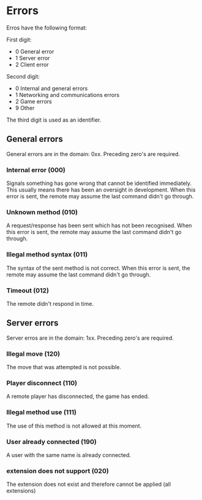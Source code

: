 # Errors

Erros have the following format:

First digit:

- 0 General error
- 1 Server error
- 2 Client error

Second digit:

- 0 Internal and general errors
- 1 Networking and communications errors
- 2 Game errors
- 9 Other

The third digit is used as an identifier.

## General errors

General errors are in the domain: 0xx. Preceding zero's are required.

### Internal error (000)

Signals something has gone wrong that cannot be identified immediately. This usually means there has been an oversight in development. When this error is sent, the remote may assume the last command didn't go through.

### Unknown method (010)

A request/response has been sent which has not been recognised. When this error is sent, the remote may assume the last command didn't go through.

### Illegal method syntax  (011)

The syntax of the sent method is not correct. When this error is sent, the remote may assume the last command didn't go through.

### Timeout (012)

The remote didn't respond in time.

## Server errors

Server erros are in the domain: 1xx. Preceding zero's are required.

### Illegal move (120)

The move that was attempted is not possible.

### Player disconnect (110)

A remote player has disconnected, the game has ended.

### Illegal method use (111)

The use of this method is not allowed at this moment.

### User already connected (190)

A user with the same name is already connected.

### extension does not support (020)

The extension does not exist and therefore cannot be applied (all extensions)
